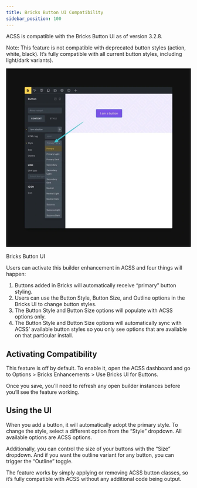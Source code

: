 ```yaml
---
title: Bricks Button UI Compatibility
sidebar_position: 100
---
```


ACSS is compatible with the Bricks Button UI as of version 3.2.8.

Note: This feature is not compatible with deprecated button styles (action, white, black). It’s fully compatible with all current button styles, including light/dark variants).

![Bricks Buttons UI](img/bricks-buttons-ui.webp)

Bricks Button UI

Users can activate this builder enhancement in ACSS and four things will happen:

1.  Buttons added in Bricks will automatically receive “primary” button styling.
2.  Users can use the Button Style, Button Size, and Outline options in the Bricks UI to change button styles.
3.  The Button Style and Button Size options will populate with ACSS options only.
4.  The Button Style and Button Size options will automatically sync with ACSS’ available button styles so you only see options that are available on that particular install.

## Activating Compatibility

This feature is off by default. To enable it, open the ACSS dashboard and go to Options > Bricks Enhancements > Use Bricks UI for Buttons.

Once you save, you’ll need to refresh any open builder instances before you’ll see the feature working.

## Using the UI

When you add a button, it will automatically adopt the primary style. To change the style, select a different option from the “Style” dropdown. All available options are ACSS options.

Additionally, you can control the size of your buttons with the “Size” dropdown. And if you want the outline variant for any button, you can trigger the “Outline” toggle.

The feature works by simply applying or removing ACSS button classes, so it’s fully compatible with ACSS without any additional code being output.
